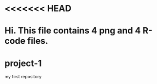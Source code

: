 <<<<<<< HEAD
============
Hi. This file contains 4 png and 4 R-code files.
=======
project-1
=========

my first repository

